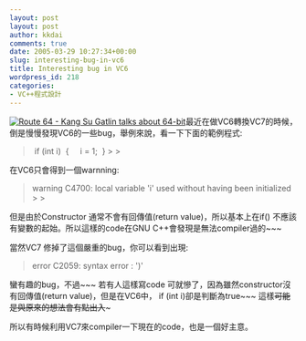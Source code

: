 ```yaml
---
layout: post
layout: post
author: kkdai
comments: true
date: 2005-03-29 10:27:34+00:00
slug: interesting-bug-in-vc6
title: Interesting bug in VC6
wordpress_id: 218
categories:
- VC++程式設計
---
```


[![Route 64 - Kang Su Gatlin talks about 64-bit](http://msdn.microsoft.com/nodehomes/graphics/80x60/Channel9_80x60.jpg)](http://channel9.msdn.com/showpost.aspx?postid=51671)最近在做VC6轉換VC7的時候，倒是慢慢發現VC6的一些bug，舉例來說，看一下下面的範例程式:

<blockquote> if (int i)  
 {  
    i = 1;  
 }
> 
> </blockquote>

在VC6只會得到一個warnning:

<blockquote>warning C4700: local variable 'i' used without having been initialized
> 
> </blockquote>

但是由於Constructor 通常不會有回傳值(return value)，所以基本上在if() 不應該有變數的起始。所以這樣的code在GNU C++會發現是無法compiler過的~~~

當然VC7 修掉了這個嚴重的bug，你可以看到出現:

<blockquote>error C2059: syntax error : ')'  

> 
> </blockquote>

蠻有趣的bug，不過~~~ 若有人這樣寫code 可就慘了，因為雖然constructor沒有回傳值(return value)，但是在VC6中， if (int i)卻是判斷為true~~~ 這樣~~可能是與原來的想法會有點出入~~~

所以有時候利用VC7來compiler一下現在的code，也是一個好主意。
